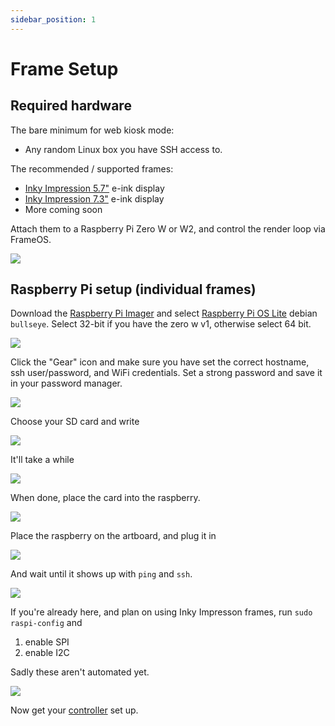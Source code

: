 ```yaml
---
sidebar_position: 1
---
```


# Frame Setup

## Required hardware 

The bare minimum for web kiosk mode: 

- Any random Linux box you have SSH access to.

The recommended / supported frames:

- [Inky Impression 5.7"](https://shop.pimoroni.com/products/inky-impression-5-7?variant=32298701324371) e-ink display
- [Inky Impression 7.3"](https://shop.pimoroni.com/products/inky-impression-7-3?variant=40512683376723) e-ink display
- More coming soon

Attach them to a Raspberry Pi Zero W or W2, and control the render loop via FrameOS.

![](./_img/0-frames.jpeg)

## Raspberry Pi setup (individual frames)

Download the [Raspberry Pi Imager](https://www.raspberrypi.com/software/) and select [Raspberry Pi OS Lite](https://www.raspberrypi.org/downloads/raspberry-pi-os/) debian `bullseye`. Select 32-bit if you have the zero w v1, otherwise select 64 bit.

![](./_img/1-os-raspberry-lite.gif)

Click the "Gear" icon and make sure you have set the correct hostname, ssh user/password, and WiFi credentials. Set a strong password and save it in your password manager.

![](./_img/2-config-settings.gif)

Choose your SD card and write

![](./_img/3-storage-write.gif)

It'll take a while

![](./_img/4-wait-wait-wait.gif)

When done, place the card into the raspberry.

![](./_img/13-sdcard.gif)

Place the raspberry on the artboard, and plug it in

![](./_img/14-wire.gif)

And wait until it shows up with `ping` and `ssh`.

![](./_img/6-success.gif)

If you're already here, and plan on using Inky Impresson frames, run `sudo raspi-config` and

1. enable SPI
2. enable I2C

Sadly these aren't automated yet.

![](./_img/10-raspi-config.gif)

Now get your [controller](./controller) set up.